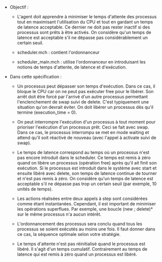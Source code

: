 * Objectif : 

    - L'agent doit apprendre à minimiser le temps d'attente des processus tout en maximisant l'utilisation du CPU et tout en gardant un temps de latence acceptable. Ce dernier ne doit pas rester inactif si des processus sont prêts à être activés. On considère qu'un temps de latence est acceptable s'il ne dépasse pas considérablement un certain seuil.

    - scheduler.mch : contient l'ordonnanceur

    - scheduler_main.mch : utilise l'ordonnanceur en introduisant les notions de temps d'attente, de latence et d'exécution.

* Dans cette spécification :

    - Un processus peut dépasser son temps d'exécution. Dans ce cas, il bloque le CPU car on ne peut pas exécuter free pour le libérer. Son arrêt doit être forcé par l'arrivé d'un autre processus permettant l'enclenchement de swap suivi de delete. C'est typiquement une situation qu'on devrait éviter. On doit libérer un processus dès qu'il termine (execution_time = 0).

    - On peut interrompre l'exécution d'un processus à tout moment pour prioriser l'exécution d'un processus prêt.  Ceci se fait avec swap. Dans ce cas, le processus interrompu se met en mode waiting et attend qu'il soit réactivé de nouveau (avec l'appel à activate suivi de swap).  

    - Le temps de latence correspond au temps où un processus n'est pas encore introduit dans le scheduler. Ce temps est remis à zéro quand on libère un processus (opération free) après qu'il ait finit son exécution. Si le processus est introduit dans le système avec start et ensuite libéré avec delete, son temps de latence continue de tourner et n'est pas remis à zéro. On considère qu'un temps de latence est acceptable s'il ne dépasse pas trop un certain seuil (par exemple, 10 unités de temps).

    - Les actions réalisées entre deux appels à step sont considérées comme étant instantanées. Cependant, il est important de minimiser les opérations superflues. Par exemple, une boucle (new ; delete)* sur le même processus n'a aucun intérêt.

    - L'ordonnancement des processus sera conclu quand tous les processus se soient exécutés au moins une fois. Il faut donner dans ce cas, la séquence optimale selon votre stratégie. 

    - Le temps d'attente n'est pas réinitialisé quand le processus est libéré. Il s'agit d'un temps cumulatif. Contrairement au temps de latence qui est remis à zéro quand un processus est libéré. 